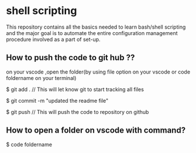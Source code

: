 # shell scripting

This repository contains all the  basics needed to learn bash/shell scripting and the major goal is to automate the entire configuration management procedure involved as a part of set-up.



## How to push the code to git hub ??

on your vscode ,open the folder(by using file option on your vscode or code foldername on your terminal)        



$ git add .   // This will let know git to start  tracking all files

$ git commit -m "updated the readme file"

$ git push    // This will push the code to repository on github


## How to open a folder on vscode with command?

$ code foldername